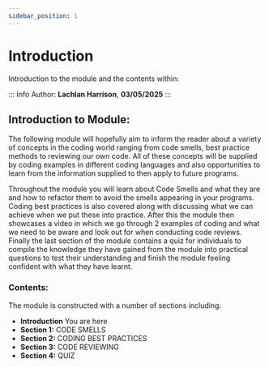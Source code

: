 ```yaml
---
sidebar_position: 1
---
```


# Introduction 

Introduction to the module and the contents within:

::: Info
Author: **Lachlan Harrison**, **03/05/2025**
:::

## Introduction to Module:
The following module will hopefully aim to inform the reader about a variety of concepts in the coding world ranging from code smells, best practice methods to reviewing our own code. All of these concepts will be supplied by coding examples in different coding languages and also opportunities to learn from the information supplied to then apply to future programs. 

Throughout the module you will learn about Code Smells and what they are and how to refactor them to avoid the smells appearing in your programs. Coding best practices is also covered along with discussing what we can achieve when we put these into practice. After this the module then showcases a video in which we go through 2 examples of coding and what we need to be aware and look out for when conducting code reviews. Finally the last section of the module contains a quiz for individuals to compile the knowledge they have gained from the module into practical questions to test their understanding and finish the module feeling confident with what they have learnt.

### Contents:
The module is constructed with a number of sections including:
- **Introduction** You are here
- **Section 1:** CODE SMELLS
- **Section 2:** CODING BEST PRACTICES
- **Section 3:** CODE REVIEWING
- **Section 4:** QUIZ
